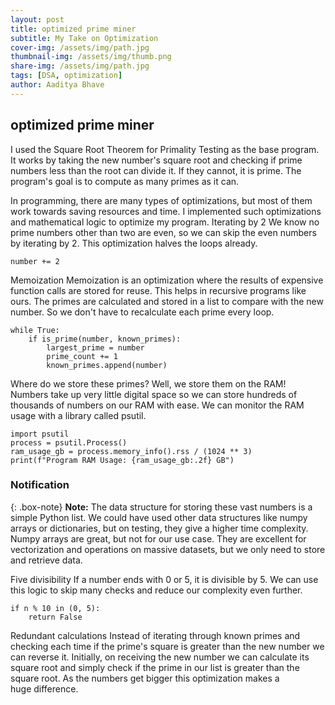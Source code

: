 ```yaml
---
layout: post
title: optimized prime miner
subtitle: My Take on Optimization
cover-img: /assets/img/path.jpg
thumbnail-img: /assets/img/thumb.png
share-img: /assets/img/path.jpg
tags: [DSA, optimization]
author: Aaditya Bhave
---
```


## optimized prime miner ##
I used the Square Root Theorem for Primality Testing as the base program. It works by taking the new number's square root and checking if prime numbers less than the root can divide it. If they cannot, it is prime. The program's goal is to compute as many primes as it can.

In programming, there are many types of optimizations, but most of them work towards saving resources and time. I implemented such optimizations and mathematical logic to optimize my program.
Iterating by 2
We know no prime numbers other than two are even, so we can skip the even numbers by iterating by 2. This optimization halves the loops already.


~~~
number += 2
~~~

Memoization
Memoization is an optimization where the results of expensive function calls are stored for reuse. This helps in recursive programs like ours. The primes are calculated and stored in a list to compare with the new number. So we don't have to recalculate each prime every loop.

~~~
while True:
    if is_prime(number, known_primes):
        largest_prime = number
        prime_count += 1
        known_primes.append(number)
~~~

Where do we store these primes? Well, we store them on the RAM! Numbers take up very little digital space so we can store hundreds of thousands of numbers on our RAM with ease. We can monitor the RAM usage with a library called psutil.

~~~
import psutil
process = psutil.Process()
ram_usage_gb = process.memory_info().rss / (1024 ** 3)
print(f"Program RAM Usage: {ram_usage_gb:.2f} GB")
~~~

### Notification

{: .box-note}
**Note:** The data structure for storing these vast numbers is a simple Python list. We could have used other data structures like numpy arrays or dictionaries, but on testing, they give a higher time complexity. Numpy arrays are great, but not for our use case. They are excellent for vectorization and operations on massive datasets, but we only need to store and retrieve data.

Five divisibility
If a number ends with 0 or 5, it is divisible by 5. We can use this logic to skip many checks and reduce our complexity even further.

~~~
if n % 10 in (0, 5):
    return False
~~~

Redundant calculations
Instead of iterating through known primes and checking each time if the prime's square is greater than the new number we can reverse it. Initially, on receiving the new number we can calculate its square root and simply check if the prime in our list is greater than the square root. As the numbers get bigger this optimization makes a huge difference.